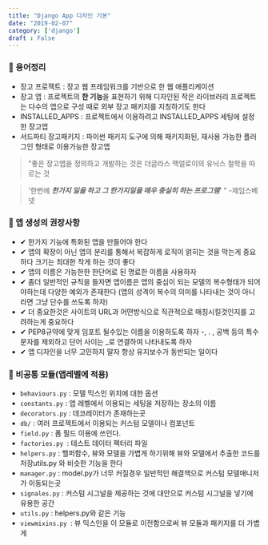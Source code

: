 ```yaml
---
title: "Django App 디자인 기본"
date: "2019-02-07"
category: ['django']
draft : False
---
```



### 💬 용어정리

* 장고 프로젝트 : 장고 웹 프레임워크를 기반으로 한 웹 애플리케이션
* 장고 앱 : 프로젝트의 **한 기능**을 표현하기 위해 디자인된 작은 라이브러리
프로젝트는 다수의 앱으로 구성 때로 외부 장고 패키지를 지칭하기도 한다
* INSTALLED_APPS : 프로젝트에서 이용하려고 INSTALLED_APPS 세팅에 설정한 장고앱
* 서드파티 장고패키지 : 파이썬 패키지 도구에 의해 패키지화된, 재사용 가능한 플러그인 형태로 이용가능한 장고앱


>"좋은 장고앱을 정의하고 개발하는 것은 더글라스 맥얼로이의 유닉스 철학을 따르는 것

>'한번에 **_한가지 일을 하고 그 한가지일을 매우 충실히 하는 프로그램_**' " -제임스베넷




### 💬 앱 생성의 권장사항

* ✔ 한가지 기능에 특화된 앱을 만들어야 한다
* ✔ 앱의 확장이 아닌 앱의 분리를 통해서 복잡하게 로직이 얽히는 것을 막는게 중요하다
크기는 최대한 작게 하는 것이 좋다
* ✔ 앱의 이름은 가능한한 한단어로 된 명료한 이름을 사용하자
* ✔ 좀더 일반적인 규칙을 들자면 앱이름은 앱의 중심이 되는 모델의 복수형태가 되어야하는데 다양한 예외가 존재한다 (앱의 성격이 복수의 의미를 나타내는 것이 아니라면 그냥 단수를 쓰도록 하자)
* ✔ 더 중요한것은 사이트의 URL과 어떤방식으로 직관적으로 매칭시킬것인지를 고려하는게 중요하다
* ✔ PEP8규약에 맞게 임포트 될수있는 이름을 이용하도록 하자
-, . , 공백 등의 특수문자를 제외하고 단어 사이는 _로 연결하여 나타내도록 하자
* ✔ 앱 디자인을 너무 고민하지 말자 항상 유지보수가 동반되는 일이다

### 💬 비공통 모듈(앱레벨에 적용)

* `behaviours.py` : 모델 믹스인 위치에 대한 옵션
* `constants.py` : 앱 레벨에서 이용되는 세팅을 저장하는 장소의 이름
* `decorators.py` : 데코레이터가 존재하는곳
* `db/` : 여러 프로젝트에서 이용되는 커스텀 모델이나 컴포넌트
* `field.py` : 폼 필드 이용에 쓰인다.
* `factories.py `: 테스트 데이터 펙터리 파일
* `helpers.py` : 헬퍼함수, 뷰와 모델을 가볍게 하기위해 뷰와 모델에서 추출한 코드를 저장utils.py 와 비슷한 기능을 한다
* `manager.py` : model.py가 너무 커질경우 일반적인 해결책으로 커스텀 모델매니저가 이동되는곳
* `signales.py` : 커스텀 시그널을 제공하는 것에 대안으로 커스텀 시그널을 넣기에 유용한 공간
* `utils.py` : helpers.py와 같은 기능
* `viewmixins.py `: 뷰 믹스인을 이 모듈로 이전함으로써 뷰 모듈과 패키지를 더 가볍게